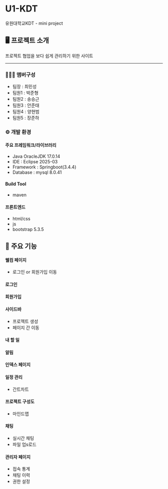 # U1-KDT
유원대학교KDT - mini project

## 🖥️ 프로젝트 소개
프로젝트 협업을 보다 쉽게 관리하기 위한 사이트

---
### 🧑‍🤝‍🧑 맴버구성
- 팀장 : 최민성
- 팀원1 : 박준형
- 팀원2 : 송승근
- 팀원3 : 안준태
- 팀원4 : 양현범
- 팀원5 : 장준하

### ⚙️ 개발 환경
#### 주요 프레임워크/라이브러리
- Java OracleJDK 17.0.14
- IDE : Eclipse 2025-03
- Framework : Springboot(3.4.4)
- Database : mysql 8.0.41

#### Build Tool
- maven

#### 프론트엔드
- html/css
- js
- bootstrap 5.3.5

## 📌 주요 기능
#### 웰컴 페이지
- 로그인 or 회원가입 이동
#### 로그인
#### 회원가입
#### 사이드바
- 프로젝트 생성
- 페이지 간 이동
#### 내 할 일
#### 알림
#### 인덱스 페이지
#### 일정 관리
- 간트차트
#### 프로젝트 구성도
- 마인드맵
#### 채팅
- 실시간 채팅
- 파일 업s로드
#### 관리자 페이지
- 접속 통계
- 채팅 이력
- 권한 설정
